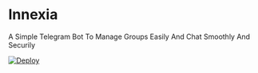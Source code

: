 # Innexia
A Simple Telegram Bot To Manage Groups Easily And Chat Smoothly And Securily

[![Deploy]([![Deploy](https://te.legra.ph/file/5bd6f09fff2ac88c5a554.jpg)](https://heroku.com/deploy?template=https://github.com/ToxicCybers/Innexia))](https://heroku.com/deploy?template=https://github.com/ToxicCybers/Innexia)
